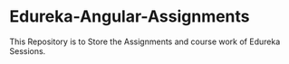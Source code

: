# Edureka-Angular-Assignments



This Repository is to Store the Assignments and course work of Edureka Sessions.
